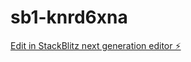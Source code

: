 # sb1-knrd6xna

[Edit in StackBlitz next generation editor ⚡️](https://stackblitz.com/~/github.com/lonan-cell/sb1-knrd6xna)